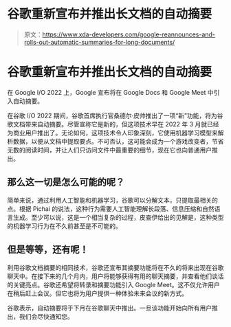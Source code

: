 # 谷歌重新宣布并推出长文档的自动摘要

> 原文：<https://www.xda-developers.com/google-reannounces-and-rolls-out-automatic-summaries-for-long-documents/>

# 谷歌重新宣布并推出长文档的自动摘要

在 Google I/O 2022 上，Google 宣布将在 Google Docs 和 Google Meet 中引入自动摘要。

在谷歌 I/O 2022 期间，谷歌首席执行官桑德尔·皮帅推出了一项“新”功能，将为谷歌文档带来自动摘要。尽管宣称它是新的，但这项技术早在 2022 年 3 月就已经为商业用户推出了。无论如何，这项技术令人印象深刻，它使用机器学习模型来解析数据，以便从文档中提取要点。不可否认，这可能会成为一个游戏改变者，节省无数的阅读时间，并让人们只访问文件中最重要的细节，现在它也向普通用户推出。

## 那么这一切是怎么可能的呢？

简单来说，通过利用人工智能和机器学习，谷歌可以分解文本，只提取最相关的点。根据 Pichai 的说法，这种行为需要人工智能理解长段落、信息压缩和自然语言生成。至少可以说，这是一个相当复杂的过程，皮查伊给出的见解是，这种类型的机器学习行为在不久前甚至是不可能的。

## 但是等等，还有呢！

利用谷歌文档摘要的相同技术，谷歌还宣布其摘要功能将在不久的将来出现在谷歌聊天中。在接下来的几个月内，用户将能够获得有用的聊天摘要，并查看他们谈话的关键亮点。谷歌还希望将转录和摘要功能引入 Google Meet。这不仅允许用户在稍后赶上会议。但它也将为用户提供一种体验未来会议的新方式。

谷歌表示，自动摘要将于下月在谷歌聊天中推出。一旦该功能开始向所有用户推出，我们会尽快通知您。